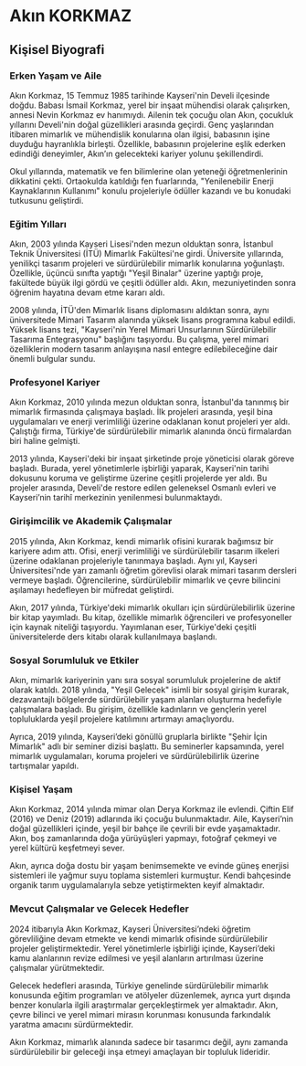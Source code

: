 # Akın KORKMAZ

## Kişisel Biyografi

### Erken Yaşam ve Aile

Akın Korkmaz, 15 Temmuz 1985 tarihinde Kayseri'nin Develi ilçesinde doğdu. Babası İsmail Korkmaz, yerel bir inşaat mühendisi olarak çalışırken, annesi Nevin Korkmaz ev hanımıydı. Ailenin tek çocuğu olan Akın, çocukluk yıllarını Develi'nin doğal güzellikleri arasında geçirdi. Genç yaşlarından itibaren mimarlık ve mühendislik konularına olan ilgisi, babasının işine duyduğu hayranlıkla birleşti. Özellikle, babasının projelerine eşlik ederken edindiği deneyimler, Akın’ın gelecekteki kariyer yolunu şekillendirdi.

Okul yıllarında, matematik ve fen bilimlerine olan yeteneği öğretmenlerinin dikkatini çekti. Ortaokulda katıldığı fen fuarlarında, "Yenilenebilir Enerji Kaynaklarının Kullanımı" konulu projeleriyle ödüller kazandı ve bu konudaki tutkusunu geliştirdi.

### Eğitim Yılları

Akın, 2003 yılında Kayseri Lisesi'nden mezun olduktan sonra, İstanbul Teknik Üniversitesi (İTÜ) Mimarlık Fakültesi'ne girdi. Üniversite yıllarında, yenilikçi tasarım projeleri ve sürdürülebilir mimarlık konularına yoğunlaştı. Özellikle, üçüncü sınıfta yaptığı "Yeşil Binalar" üzerine yaptığı proje, fakültede büyük ilgi gördü ve çeşitli ödüller aldı. Akın, mezuniyetinden sonra öğrenim hayatına devam etme kararı aldı.

2008 yılında, İTÜ'den Mimarlık lisans diplomasını aldıktan sonra, aynı üniversitede Mimari Tasarım alanında yüksek lisans programına kabul edildi. Yüksek lisans tezi, "Kayseri'nin Yerel Mimari Unsurlarının Sürdürülebilir Tasarıma Entegrasyonu" başlığını taşıyordu. Bu çalışma, yerel mimari özelliklerin modern tasarım anlayışına nasıl entegre edilebileceğine dair önemli bulgular sundu.

### Profesyonel Kariyer

Akın Korkmaz, 2010 yılında mezun olduktan sonra, İstanbul'da tanınmış bir mimarlık firmasında çalışmaya başladı. İlk projeleri arasında, yeşil bina uygulamaları ve enerji verimliliği üzerine odaklanan konut projeleri yer aldı. Çalıştığı firma, Türkiye'de sürdürülebilir mimarlık alanında öncü firmalardan biri haline gelmişti.

2013 yılında, Kayseri'deki bir inşaat şirketinde proje yöneticisi olarak göreve başladı. Burada, yerel yönetimlerle işbirliği yaparak, Kayseri'nin tarihi dokusunu koruma ve geliştirme üzerine çeşitli projelerde yer aldı. Bu projeler arasında, Develi'de restore edilen geleneksel Osmanlı evleri ve Kayseri’nin tarihî merkezinin yenilenmesi bulunmaktaydı.

### Girişimcilik ve Akademik Çalışmalar

2015 yılında, Akın Korkmaz, kendi mimarlık ofisini kurarak bağımsız bir kariyere adım attı. Ofisi, enerji verimliliği ve sürdürülebilir tasarım ilkeleri üzerine odaklanan projeleriyle tanınmaya başladı. Aynı yıl, Kayseri Üniversitesi'nde yarı zamanlı öğretim görevlisi olarak mimari tasarım dersleri vermeye başladı. Öğrencilerine, sürdürülebilir mimarlık ve çevre bilincini aşılamayı hedefleyen bir müfredat geliştirdi.

Akın, 2017 yılında, Türkiye'deki mimarlık okulları için sürdürülebilirlik üzerine bir kitap yayımladı. Bu kitap, özellikle mimarlık öğrencileri ve profesyoneller için kaynak niteliği taşıyordu. Yayımlanan eser, Türkiye'deki çeşitli üniversitelerde ders kitabı olarak kullanılmaya başlandı.

### Sosyal Sorumluluk ve Etkiler

Akın, mimarlık kariyerinin yanı sıra sosyal sorumluluk projelerine de aktif olarak katıldı. 2018 yılında, "Yeşil Gelecek" isimli bir sosyal girişim kurarak, dezavantajlı bölgelerde sürdürülebilir yaşam alanları oluşturma hedefiyle çalışmalara başladı. Bu girişim, özellikle kadınların ve gençlerin yerel topluluklarda yeşil projelere katılımını artırmayı amaçlıyordu.

Ayrıca, 2019 yılında, Kayseri’deki gönüllü gruplarla birlikte "Şehir İçin Mimarlık" adlı bir seminer dizisi başlattı. Bu seminerler kapsamında, yerel mimarlık uygulamaları, koruma projeleri ve sürdürülebilirlik üzerine tartışmalar yapıldı.

### Kişisel Yaşam

Akın Korkmaz, 2014 yılında mimar olan Derya Korkmaz ile evlendi. Çiftin Elif (2016) ve Deniz (2019) adlarında iki çocuğu bulunmaktadır. Aile, Kayseri’nin doğal güzellikleri içinde, yeşil bir bahçe ile çevrili bir evde yaşamaktadır. Akın, boş zamanlarında doğa yürüyüşleri yapmayı, fotoğraf çekmeyi ve yerel kültürü keşfetmeyi sever.

Akın, ayrıca doğa dostu bir yaşam benimsemekte ve evinde güneş enerjisi sistemleri ile yağmur suyu toplama sistemleri kurmuştur. Kendi bahçesinde organik tarım uygulamalarıyla sebze yetiştirmekten keyif almaktadır.

### Mevcut Çalışmalar ve Gelecek Hedefler

2024 itibarıyla Akın Korkmaz, Kayseri Üniversitesi’ndeki öğretim görevliliğine devam etmekte ve kendi mimarlık ofisinde sürdürülebilir projeler geliştirmektedir. Yerel yönetimlerle işbirliği içinde, Kayseri’deki kamu alanlarının revize edilmesi ve yeşil alanların artırılması üzerine çalışmalar yürütmektedir.

Gelecek hedefleri arasında, Türkiye genelinde sürdürülebilir mimarlık konusunda eğitim programları ve atölyeler düzenlemek, ayrıca yurt dışında benzer konularla ilgili araştırmalar gerçekleştirmek yer almaktadır. Akın, çevre bilinci ve yerel mimari mirasın korunması konusunda farkındalık yaratma amacını sürdürmektedir.

Akın Korkmaz, mimarlık alanında sadece bir tasarımcı değil, aynı zamanda sürdürülebilir bir geleceği inşa etmeyi amaçlayan bir topluluk lideridir.